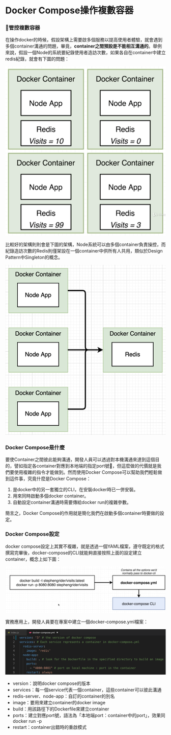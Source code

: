 # Docker Compose操作複數容器

### 管控複數容器

在操作docker的時候，假設架構上需要啟多個服務以提高使用者體驗，就會遇到多個container溝通的問題，畢竟，**container之間預設是不能相互溝通的**。舉例來說，假設一個Node的系統要紀錄使用者造訪次數，如果各自在container中建立redis紀錄，就會有下圖的問題：

![credit to: Stephen Grider](../.gitbook/assets/jie-tu-20200831-xia-wu-2.42.06.png)

比較好的架構則則會是下圖的架構，Node系統可以由多個container負責操控，而紀錄造訪次數的Redis則僅架設在一個container中供所有人共用，類似於Design Pattern中Singleton的概念。

![credit to: Stephen Grider](../.gitbook/assets/jie-tu-20200831-xia-wu-3.26.35.png)

### Docker Compose是什麼

要使Container之間彼此能夠溝通，開發人員可以透過對本機溝通來達到這個目的，譬如指定各container對應到本地端的指定port號，但這麼做的代價就是我們要使用複雜的指令才能做到。然而使用Docker Compose可以幫助我們輕鬆做到這件事，究竟什麼是Docker Compose：

1. 是docker中的另一套獨立的CLI，在安裝docker時已一併安裝。
2. 用來同時啟動多個docker container。
3. 自動設定container溝通時需要傳給docker run的複雜參數。

簡言之，Docker Compose的作用就是簡化我們在啟動多個container時要做的設定。

### Docker Compose設定

docker compose設定上其實不複雜，就是透過一個YAML檔案，遵守既定的格式撰寫完畢後，docker-compose的CLI就能夠直接按照上面的設定建立container，概念上如下圖：

![credit to: Stephen Grider](../.gitbook/assets/jie-tu-20200831-xia-wu-4.45.58.png)

實務應用上，開發人員要在專案中建立一個docker-compose.yml檔案：

![](../.gitbook/assets/jie-tu-20200831-xia-wu-4.49.13.png)

* version：說明docker compose的版本
* services：每一個service代表一個container，這些container可以彼此溝通
* redis-server、node-app：自訂的container的別名
* image：要用來建立container的docker image
* build：用該路徑下的Dockerfile來建立container
* ports：建立對應port號，語法為「本地端port：container中的port」，效果同docker run -p
* restart：container出錯時的重啟模式



